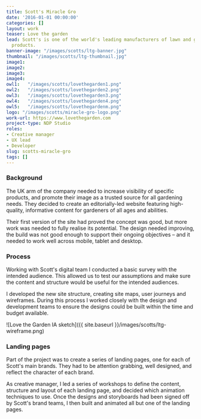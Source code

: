 ```yaml
---
title: Scott's Miracle Gro
date: '2016-01-01 00:00:00'
categories: []
layout: work
teaser: Love the garden
lead: Scott's is one of the world's leading manufacturers of lawn and garden care
  products.
banner-image: "/images/scotts/ltg-banner.jpg"
thumbnail: "/images/scotts/ltg-thumbnail.jpg"
image1: 
image2: 
image3: 
image4:
owl1:	"/images/scotts/lovethegarden1.png"
owl2:	"/images/scotts/lovethegarden2.png"
owl3:	"/images/scotts/lovethegarden3.png"
owl4:	"/images/scotts/lovethegarden4.png"
owl5:	"/images/scotts/lovethegardenm.png"
logo: "/images/scotts/miracle-gro-logo.png"
work-url: https://www.lovethegarden.com
project-type: NDP Studio
roles:
- Creative manager
- UX lead
- Developer
slug: scotts-miracle-gro
tags: []
---
```

### Background

The UK arm of the company needed to increase visibility of specific products, and promote their image as a trusted source for all gardening needs. They decided to create an editorially-led website featuring high-quality, informative content for gardeners of all ages and abilities.

Their first version of the site had proved the concept was good, but more work was needed to fully realise its potential. The design needed improving, the build was not good enough to support their ongoing objectives – and it needed to work well across mobile, tablet and desktop.

### Process

Working with Scott's digital team I conducted a basic survey with the intended audience. This allowed us to test our assumptions and make sure the content and structure would be useful for the intended audiences.

I developed the new site structure, creating site maps, user journeys and wireframes. During this process I worked closely with the design and development teams to ensure the designs could be built within the time and budget available.

![Love the Garden IA sketch]({{ site.baseurl }}/images/scotts/ltg-wireframe.png)

### Landing pages

Part of the project was to create a series of landing pages, one for each of Scott's main brands. They had to be attention grabbing, well designed, and reflect the character of each brand.

As creative manager, I led a series of workshops to define the content, structure and layout of each landing page, and decided which animation techniques to use. Once the designs and storyboards had been signed off by Scott's brand teams, I then built and animated all but one of the landing pages.